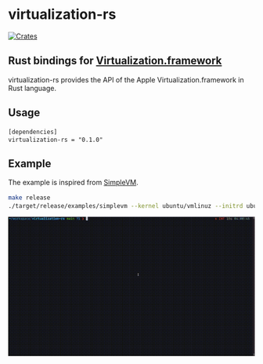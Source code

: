 # virtualization-rs

[![Crates](https://img.shields.io/crates/v/virtualization-rs.svg)](https://crates.io/crates/virtualization-rs)

## Rust bindings for [Virtualization.framework](https://developer.apple.com/documentation/virtualization?language=objc)

virtualization-rs provides the API of the Apple Virtualization.framework in Rust language.

## Usage

```
[dependencies]
virtualization-rs = "0.1.0"
```

## Example

The example is inspired from [SimpleVM](https://github.com/KhaosT/SimpleVM).

```sh
make release
./target/release/examples/simplevm --kernel ubuntu/vmlinuz --initrd ubuntu/initrd --disk ubuntu/ubuntu.iso
```

![simplevm](./img/simplevm.gif)
